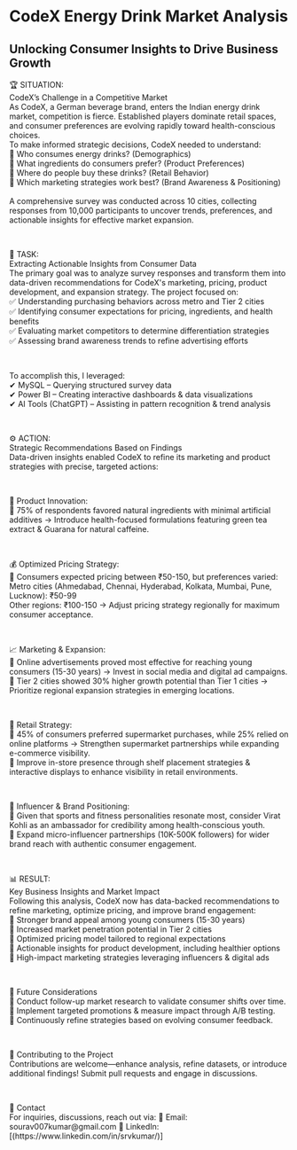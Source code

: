 # CodeX Energy Drink Market Analysis
## Unlocking Consumer Insights to Drive Business Growth <br/>
<p>🏆 SITUATION:  <br/> 
CodeX’s Challenge in a Competitive Market <br/>  
As CodeX, a German beverage brand, enters the Indian energy drink market, competition is fierce. Established players dominate retail spaces, and consumer preferences are evolving rapidly toward health-conscious choices. <br/>  
To make informed strategic decisions, CodeX needed to understand: <br/> 
📌 Who consumes energy drinks? (Demographics) <br/>    
📌 What ingredients do consumers prefer? (Product Preferences) <br/>     
📌 Where do people buy these drinks? (Retail Behavior) <br/> 
📌 Which marketing strategies work best? (Brand Awareness & Positioning) <br/> 
 <br/> 
A comprehensive survey was conducted across 10 cities, collecting responses from 10,000 participants to uncover trends, preferences, and actionable insights for effective market expansion. <br/> 
</p>
 <br/> 
<p>🎯 TASK:  <br/> 
Extracting Actionable Insights from Consumer Data <br/> 
The primary goal was to analyze survey responses and transform them into data-driven recommendations for CodeX's marketing, pricing, product development, and expansion strategy. The project focused on: <br/> 
✅ Understanding purchasing behaviors across metro and Tier 2 cities  <br/>  
✅ Identifying consumer expectations for pricing, ingredients, and health benefits  <br/>  
✅ Evaluating market competitors to determine differentiation strategies  <br/>  
✅ Assessing brand awareness trends to refine advertising efforts  <br/>  
</p>
 <br/> 
<p>
To accomplish this, I leveraged:  <br/>  
✔ MySQL – Querying structured survey data  <br/>  
✔ Power BI – Creating interactive dashboards & data visualizations <br/>   
✔ AI Tools (ChatGPT) – Assisting in pattern recognition & trend analysis <br/>   
</p>
 <br/> 
<p>⚙️ ACTION:  <br/> 
Strategic Recommendations Based on Findings <br/>   
Data-driven insights enabled CodeX to refine its marketing and product strategies with precise, targeted actions: <br/> 
</p>
 <br/> 
<p>📢 Product Innovation:  <br/>  
🔹 75% of respondents favored natural ingredients with minimal artificial additives → Introduce health-focused formulations featuring green tea extract & Guarana for natural caffeine. <br/>   
</p>
 <br/> 
<p>💰 Optimized Pricing Strategy: <br/>   
🔹 Consumers expected pricing between ₹50-150, but preferences varied: <br/>   
    Metro cities (Ahmedabad, Chennai, Hyderabad, Kolkata, Mumbai, Pune, Lucknow): ₹50-99  <br/>  
    Other regions: ₹100-150 → Adjust pricing strategy regionally for maximum consumer acceptance.  <br/>  
</p>
 <br/> 
<p>📈 Marketing & Expansion: <br/>   
🔹 Online advertisements proved most effective for reaching young consumers (15-30 years) → Invest in social media and digital ad campaigns.  <br/>  
🔹 Tier 2 cities showed 30% higher growth potential than Tier 1 cities → Prioritize regional expansion strategies in emerging locations.   <br/> 
</p>
 <br/> 
<p>🛒 Retail Strategy: <br/>   
🔹 45% of consumers preferred supermarket purchases, while 25% relied on online platforms → Strengthen supermarket partnerships while expanding e-commerce visibility.  <br/>   
🔹 Improve in-store presence through shelf placement strategies & interactive displays to enhance visibility in retail environments.   <br/> 
</p>
 <br/> 
<p>🎤 Influencer & Brand Positioning:   <br/> 
🔹 Given that sports and fitness personalities resonate most, consider Virat Kohli as an ambassador for credibility among health-conscious youth. <br/>   
🔹 Expand micro-influencer partnerships (10K-500K followers) for wider brand reach with authentic consumer engagement.  
</p>  
 <br/> 
<p>📊 RESULT: <br/>  
Key Business Insights and Market Impact  <br/>  
Following this analysis, CodeX now has data-backed recommendations to refine marketing, optimize pricing, and improve brand engagement: <br/> 
📌 Stronger brand appeal among young consumers (15-30 years) <br/>   
📌 Increased market penetration potential in Tier 2 cities <br/>   
📌 Optimized pricing model tailored to regional expectations <br/>   
📌 Actionable insights for product development, including healthier options <br/>   
📌 High-impact marketing strategies leveraging influencers & digital ads <br/>   
</p>
 <br/> 
<p>🔮 Future Considerations <br/>   
🔹 Conduct follow-up market research to validate consumer shifts over time. <br/>   
🔹 Implement targeted promotions & measure impact through A/B testing. <br/>   
🔹 Continuously refine strategies based on evolving consumer feedback. <br/>   
</p>
 <br/> 
<p>📝 Contributing to the Project <br/>   
Contributions are welcome—enhance analysis, refine datasets, or introduce additional findings! Submit pull requests and engage in discussions. <br/>   
</p> 
 <br/> 

<p>🤝 Contact <br/>  
For inquiries, discussions, reach out via: 📧 Email: sourav007kumar@gmail.com 🔗 LinkedIn:[(https://www.linkedin.com/in/srvkumar/)]  
</p>
